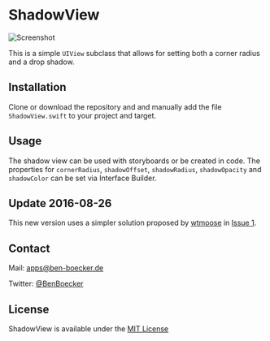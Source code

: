 # ShadowView

![Screenshot](https://github.com/bennibrightside/ShadowView/blob/master/screenshot.jpg)

This is a simple `UIView` subclass that allows for setting both a corner radius and a drop shadow. 

## Installation

Clone or download the repository and and manually add the file `ShadowView.swift` to your project and target.

## Usage

The shadow view can be used with storyboards or be created in code. The properties for `cornerRadius`, `shadowOffset`, `shadowRadius`, `shadowOpacity` and `shadowColor` can be set via Interface Builder.

## Update 2016-08-26

This new version uses a simpler solution proposed by [wtmoose](https://github.com/wtmoose) in [Issue 1](https://github.com/bennibrightside/ShadowView/issues/1).

## Contact

Mail: [apps@ben-boecker.de](mailto:apps@ben-boecker.de)  

Twitter: [@BenBoecker](https://twitter.com/BenBoecker)

## License

ShadowView is available under the [MIT License](https://github.com/bennibrightside/ShadowView/blob/master/LICENSE)